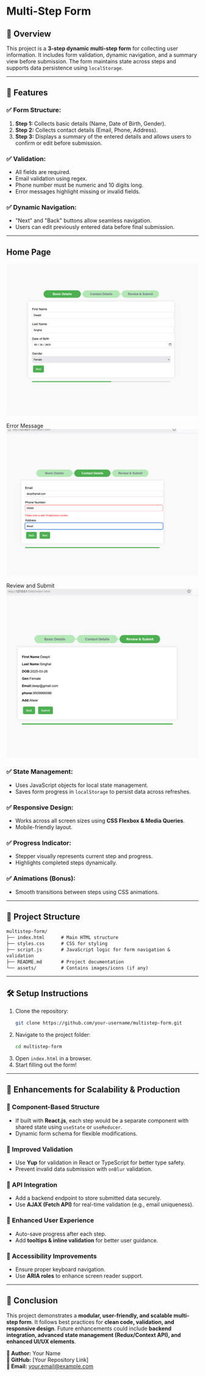 # Multi-Step Form

## 📌 Overview
This project is a **3-step dynamic multi-step form** for collecting user information. It includes form validation, dynamic navigation, and a summary view before submission. The form maintains state across steps and supports data persistence using `localStorage`.

---

## 🚀 Features

### ✅ Form Structure:
1. **Step 1:** Collects basic details (Name, Date of Birth, Gender).
2. **Step 2:** Collects contact details (Email, Phone, Address).
3. **Step 3:** Displays a summary of the entered details and allows users to confirm or edit before submission.

### ✅ Validation:
- All fields are required.
- Email validation using regex.
- Phone number must be numeric and 10 digits long.
- Error messages highlight missing or invalid fields.

### ✅ Dynamic Navigation:
- "Next" and "Back" buttons allow seamless navigation.
- Users can edit previously entered data before final submission.

---
  
 ##   Home Page
![Home Page](https://github.com/deepti2820/DigantaraAssignment/blob/main/Screenshot/Screenshot%202025-03-16%20105924.png)


   Error Message
![Home Page](https://github.com/deepti2820/DigantaraAssignment/blob/main/Screenshot/Screenshot%202025-03-16%20105954.png)


   Review and Submit
![Home Page](https://github.com/deepti2820/DigantaraAssignment/blob/main/Screenshot/Screenshot%202025-03-16%20110025.png)

### ✅ State Management:
- Uses JavaScript objects for local state management.
- Saves form progress in `localStorage` to persist data across refreshes.

### ✅ Responsive Design:
- Works across all screen sizes using **CSS Flexbox & Media Queries**.
- Mobile-friendly layout.

### ✅ Progress Indicator:
- Stepper visually represents current step and progress.
- Highlights completed steps dynamically.

### ✅ Animations (Bonus):
- Smooth transitions between steps using CSS animations.

---

## 📂 Project Structure
```
multistep-form/
├── index.html      # Main HTML structure
├── styles.css      # CSS for styling
├── script.js       # JavaScript logic for form navigation & validation
├── README.md       # Project documentation
└── assets/         # Contains images/icons (if any)
```

---

## 🛠️ Setup Instructions
1. Clone the repository:
   ```bash
   git clone https://github.com/your-username/multistep-form.git
   ```
2. Navigate to the project folder:
   ```bash
   cd multistep-form
   ```
3. Open `index.html` in a browser.
4. Start filling out the form!

---

## 🚀 Enhancements for Scalability & Production

### 🔹 Component-Based Structure
- If built with **React.js**, each step would be a separate component with shared state using `useState` or `useReducer`.
- Dynamic form schema for flexible modifications.

### 🔹 Improved Validation
- Use **Yup** for validation in React or TypeScript for better type safety.
- Prevent invalid data submission with `onBlur` validation.

### 🔹 API Integration
- Add a backend endpoint to store submitted data securely.
- Use **AJAX (Fetch API)** for real-time validation (e.g., email uniqueness).

### 🔹 Enhanced User Experience
- Auto-save progress after each step.
- Add **tooltips & inline validation** for better user guidance.

### 🔹 Accessibility Improvements
- Ensure proper keyboard navigation.
- Use **ARIA roles** to enhance screen reader support.

---

## 📝 Conclusion
This project demonstrates a **modular, user-friendly, and scalable multi-step form**. It follows best practices for **clean code, validation, and responsive design**. Future enhancements could include **backend integration, advanced state management (Redux/Context API), and enhanced UI/UX elements**.

**📌 Author:** Your Name  
**📌 GitHub:** [Your Repository Link]  
**📌 Email:** your.email@example.com  

